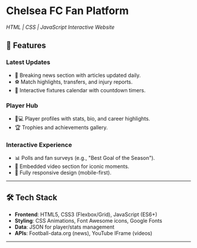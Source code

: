 # Chelsea FC Fan Platform  
*HTML | CSS | JavaScript Interactive Website*  


## 🌟 Features  
### **Latest Updates**  
- 📰 Breaking news section with articles updated daily.  
- ⚽ Match highlights, transfers, and injury reports.  
- 📅 Interactive fixtures calendar with countdown timers.  

### **Player Hub**  
- 🧑💻 Player profiles with stats, bio, and career highlights.  
- 🏆 Trophies and achievements gallery.    

### **Interactive Experience**   
- 📊 Polls and fan surveys (e.g., "Best Goal of the Season").  
- 🎥 Embedded video section for iconic moments.  
- 📱 Fully responsive design (mobile-first).  

---

## 🛠️ Tech Stack  
- **Frontend**: HTML5, CSS3 (Flexbox/Grid), JavaScript (ES6+)  
- **Styling**: CSS Animations, Font Awesome icons, Google Fonts  
- **Data**: JSON for player/stats management  
- **APIs**: Football-data.org (news), YouTube IFrame (videos)  

---
